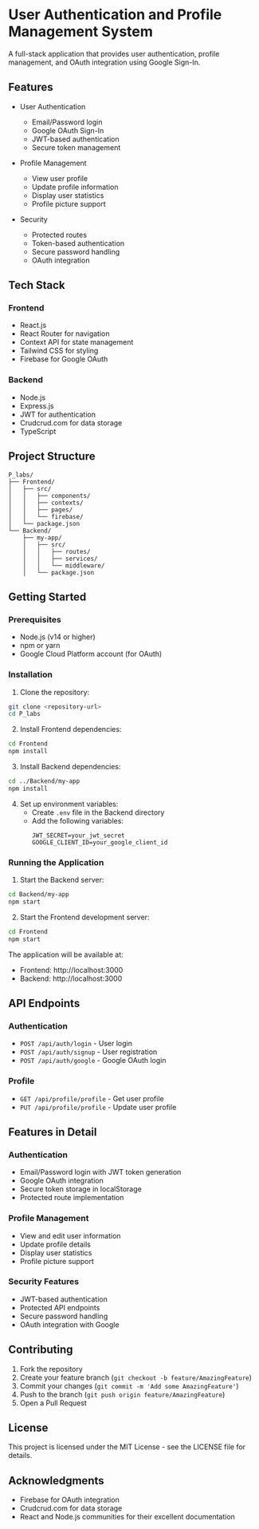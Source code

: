 # User Authentication and Profile Management System

A full-stack application that provides user authentication, profile management, and OAuth integration using Google Sign-In.

## Features

- User Authentication
  - Email/Password login
  - Google OAuth Sign-In
  - JWT-based authentication
  - Secure token management

- Profile Management
  - View user profile
  - Update profile information
  - Display user statistics
  - Profile picture support

- Security
  - Protected routes
  - Token-based authentication
  - Secure password handling
  - OAuth integration

## Tech Stack

### Frontend
- React.js
- React Router for navigation
- Context API for state management
- Tailwind CSS for styling
- Firebase for Google OAuth

### Backend
- Node.js
- Express.js
- JWT for authentication
- Crudcrud.com for data storage
- TypeScript

## Project Structure

```
P_labs/
├── Frontend/
│   ├── src/
│   │   ├── components/
│   │   ├── contexts/
│   │   ├── pages/
│   │   └── firebase/
│   └── package.json
└── Backend/
    ├── my-app/
    │   ├── src/
    │   │   ├── routes/
    │   │   ├── services/
    │   │   └── middleware/
    │   └── package.json
```

## Getting Started

### Prerequisites
- Node.js (v14 or higher)
- npm or yarn
- Google Cloud Platform account (for OAuth)

### Installation

1. Clone the repository:
```bash
git clone <repository-url>
cd P_labs
```

2. Install Frontend dependencies:
```bash
cd Frontend
npm install
```

3. Install Backend dependencies:
```bash
cd ../Backend/my-app
npm install
```

4. Set up environment variables:
   - Create `.env` file in the Backend directory
   - Add the following variables:
     ```
     JWT_SECRET=your_jwt_secret
     GOOGLE_CLIENT_ID=your_google_client_id
     ```

### Running the Application

1. Start the Backend server:
```bash
cd Backend/my-app
npm start
```

2. Start the Frontend development server:
```bash
cd Frontend
npm start
```

The application will be available at:
- Frontend: http://localhost:3000
- Backend: http://localhost:3000

## API Endpoints

### Authentication
- `POST /api/auth/login` - User login
- `POST /api/auth/signup` - User registration
- `POST /api/auth/google` - Google OAuth login

### Profile
- `GET /api/profile/profile` - Get user profile
- `PUT /api/profile/profile` - Update user profile

## Features in Detail

### Authentication
- Email/Password login with JWT token generation
- Google OAuth integration
- Secure token storage in localStorage
- Protected route implementation

### Profile Management
- View and edit user information
- Update profile details
- Display user statistics
- Profile picture support

### Security Features
- JWT-based authentication
- Protected API endpoints
- Secure password handling
- OAuth integration with Google

## Contributing

1. Fork the repository
2. Create your feature branch (`git checkout -b feature/AmazingFeature`)
3. Commit your changes (`git commit -m 'Add some AmazingFeature'`)
4. Push to the branch (`git push origin feature/AmazingFeature`)
5. Open a Pull Request

## License

This project is licensed under the MIT License - see the LICENSE file for details.

## Acknowledgments

- Firebase for OAuth integration
- Crudcrud.com for data storage
- React and Node.js communities for their excellent documentation